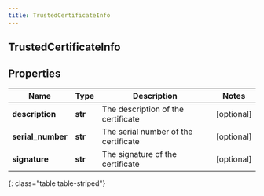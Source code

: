 ```yaml
---
title: TrustedCertificateInfo
---
```

## TrustedCertificateInfo

## Properties

|Name | Type | Description | Notes|
|------------ | ------------- | ------------- | -------------|
| **description** | **str** | The description of the certificate | [optional] |
| **serial_number** | **str** | The serial number of the certificate | [optional] |
| **signature** | **str** | The signature of the certificate | [optional] |
{: class="table table-striped"}


